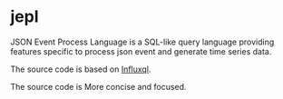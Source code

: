 # jepl
JSON Event Process Language is a SQL-like query language providing features specific to process json event and generate time series data.

The source code is based on [Influxql](https://github.com/influxdata/influxdb/tree/master/influxql).

The source code is More concise and focused.
